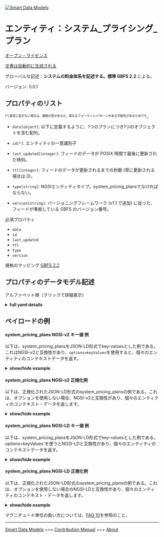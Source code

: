 <!-- 10-Header -->    
[![Smart Data Models](https://smartdatamodels.org/wp-content/uploads/2022/01/SmartDataModels_logo.png "Logo")](https://smartdatamodels.org)    
エンティティ：システム_プライシング_プラン    
======================<!-- /10-Header -->    
<!-- 15-License -->    
[オープン・ライセンス](https://github.com/smart-data-models//dataModel.GBFS/blob/master/system_pricing_plans/LICENSE.md)    
[文書は自動的に生成される](https://docs.google.com/presentation/d/e/2PACX-1vTs-Ng5dIAwkg91oTTUdt8ua7woBXhPnwavZ0FxgR8BsAI_Ek3C5q97Nd94HS8KhP-r_quD4H0fgyt3/pub?start=false&loop=false&delayms=3000#slide=id.gb715ace035_0_60)    
<!-- /15-License -->    
<!-- 20-Description -->    
グローバルな記述：**システムの料金体系を記述する。標準 GBFS 2.2** による。    
バージョン: 0.0.1    
<!-- /20-Description -->    
<!-- 30-PropertiesList -->    
## プロパティのリスト    
<sup><sub>[*] 属性に型がない場合は、複数の型があるか、異なるフォーマット/パターンがある可能性があるためです</sub></sup>。    
- `data[object]`: 以下に定義するように、1つのプランにつき1つのオブジェクトを含む配列。  	    
- `id[*]`: エンティティの一意識別子  - `last_updated[integer]`: フィードのデータが POSIX 時間で最後に更新された時刻。  - `ttl[integer]`: フィードのデータが更新されるまでの秒数 (常に更新される場合は 0)。  - `type[string]`: NGSIエンティティタイプ。system_pricing_plansでなければならない。  - `version[string]`: バージョニングフレームワーク (v1.1 で追加) に従った、フィードが準拠している GBFS のバージョン番号。  <!-- /30-PropertiesList -->    
<!-- 35-RequiredProperties -->    
必須プロパティ    
- `data`  - `id`  - `last_updated`  - `ttl`  - `type`  - `version`  <!-- /35-RequiredProperties -->    
<!-- 40-RequiredProperties -->    
規格のマッピング [GBFS 2.2](https://github.com/NABSA/gbfs/blob/v2.2/gbfs.md)    
<!-- /40-RequiredProperties -->    
<!-- 50-DataModelHeader -->    
## プロパティのデータモデル記述    
アルファベット順（クリックで詳細表示）    
<!-- /50-DataModelHeader -->    
<!-- 60-ModelYaml -->    
<details><summary><strong>full yaml details</strong></summary>      
```yaml    
system_pricing_plans:      
  description: Describes the pricing schemes of the system. According to the Standard GBFS 2.2      
  properties:      
    data:      
      description: Array that contains one object per plan as defined below.      
      properties:      
        plans:      
          items:      
            properties:      
              currency:      
                description: Currency used to pay the fare in ISO 4217 code.      
                pattern: ^\w{3}$      
                type: string      
              description:      
                description: Customer-readable description of the pricing plan.      
                type: string      
              is_taxable:      
                description: 'Will additional tax be added to the base price?'      
                type: boolean      
              name:      
                description: Name of this pricing plan.      
                type: string      
              per_km_pricing:      
                dependencies:      
                  per_km_pricing:      
                    - start      
                    - rate      
                    - interval      
                description: 'Array of segments when the price is a function of distance travelled, displayed in kilometers (added in v2.1-RC2).'      
                items:      
                  properties:      
                    end:      
                      description: The kilometer at which the rate will no longer apply (added in v2.1-RC2).      
                      minimum: 0      
                      type: number      
                    interval:      
                      description: 'Interval in kilometers at which the rate of this segment is either reapplied indefinitely, or if defined, up until (but not including) end kilometer (added in v2.1-RC2).'      
                      minimum: 0      
                      type: number      
                    rate:      
                      description: Rate that is charged for each kilometer interval after the start (added in v2.1-RC2).      
                      type: number      
                    start:      
                      description: Number of kilometers that have to elapse before this segment starts applying (added in v2.1-RC2).      
                      minimum: 0      
                      type: number      
                  type: object      
                type: array      
              per_min_pricing:      
                dependencies:      
                  per_min_pricing:      
                    - start      
                    - rate      
                    - interval      
                description: 'Array of segments when the price is a function of time travelled, displayed in minutes (added in v2.1-RC2).'      
                items:      
                  properties:      
                    end:      
                      description: The minute at which the rate will no longer apply (added in v2.1-RC2).      
                      minimum: 0      
                      type: number      
                    interval:      
                      description: Interval in minutes at which the rate of this segment is either reapplied (added in v2.1-RC2).      
                      minimum: 0      
                      type: number      
                    rate:      
                      description: Rate that is charged for each minute interval after the start (added in v2.1-RC2).      
                      type: number      
                    start:      
                      description: Number of minutes that have to elapse before this segment starts applying (added in v2.1-RC2).      
                      minimum: 0      
                      type: number      
                  type: object      
                type: array      
              plan_id:      
                description: Identifier of a pricing plan in the system.      
                type: string      
              price:      
                description: Fare price.      
                minimum: 0      
                type: number      
              surge_pricing:      
                description: 'Is there currently an increase in price in response to increased demand in this pricing plan? (added in v2.1-RC2)'      
                type: boolean      
              url:      
                description: URL where the customer can learn more about this pricing plan.      
                format: uri      
                type: string      
            type: object      
          required:      
            - plan_id      
            - name      
            - currency      
            - price      
            - is_taxable      
            - description      
          type: array      
      required:      
        - plans      
      type: object      
      x-ngsi:      
        type: Property      
    id:      
      anyOf:      
        - description: Identifier format of any NGSI entity      
          maxLength: 256      
          minLength: 1      
          pattern: ^[\w\-\.\{\}\$\+\*\[\]`|~^@!,:\\]+$      
          type: string      
          x-ngsi:      
            type: Property      
        - description: Identifier format of any NGSI entity      
          format: uri      
          type: string      
          x-ngsi:      
            type: Property      
      description: Unique identifier of the entity      
      x-ngsi:      
        type: Property      
    last_updated:      
      description: Last time the data in the feed was updated in POSIX time.      
      minimum: 1450155600      
      type: integer      
      x-ngsi:      
        type: Property      
    ttl:      
      description: Number of seconds before the data in the feed will be updated again (0 if the data should always be refreshed).      
      minimum: 0      
      type: integer      
      x-ngsi:      
        type: Property      
    type:      
      description: NGSI entity type. It has to be system_pricing_plans      
      enum:      
        - system_pricing_plans      
      type: string      
      x-ngsi:      
        type: Property      
    version:      
      description: 'GBFS version number to which the feed conforms, according to the versioning framework (added in v1.1).'      
      enum:      
        - 2.2      
        - 3.0-RC      
        - 3.0      
      type: string      
      x-ngsi:      
        type: Property      
  required:      
    - last_updated      
    - ttl      
    - version      
    - data      
    - id      
    - type      
  type: object      
  x-derived-from: https://github.com/NABSA/gbfs/blob/v2.2/gbfs.md      
  x-disclaimer: 'Redistribution and use in source and binary forms, with or without modification, are permitted  provided that the license conditions are met. Copyleft (c) 2022 Contributors to Smart Data Models Program'      
  x-license-url: https://github.com/smart-data-models/dataModel.GBFS/blob/master/system_pricing_plans/LICENSE.md      
  x-model-schema: https://smart-data-models.github.io/dataModel.GBFS/system_pricing_plans/schema.json      
  x-model-tags: GBFS      
  x-version: 0.0.1      
```    
</details>      
<!-- /60-ModelYaml -->    
<!-- 70-MiddleNotes -->    
<!-- /70-MiddleNotes -->    
<!-- 80-Examples -->    
## ペイロードの例    
#### system_pricing_plans NGSI-v2 キー値 例    
以下は、system_pricing_plansをJSON-LD形式でkey-valuesとした例である。これはNGSI-v2と互換性があり、`options=keyValues`を使用すると、個々のエンティティのコンテキストデータを返す。    
<details><summary><strong>show/hide example</strong></summary>      
```json  
{  
  "id": "urn:ngsi-ld:system_pricing_plans:id:FNNO:60592292",  
  "type": "system_pricing_plans",  
  "last_updated": 1609866247,  
  "ttl": 0,  
  "version": "3.0",  
  "data": {  
    "plans": [  
      {  
        "plan_id": "plan3",  
        "name": "Simple Rate",  
        "currency": "CAD",  
        "price": 3,  
        "is_taxable": true,  
        "description": "$3 unlock fee, $0.25 per kilometer and 0.50 per minute.",  
        "per_km_pricing": [  
          {  
            "start": 0,  
            "rate": 0.25,  
            "interval": 1  
          }  
        ],  
        "per_min_pricing": [  
          {  
            "start": 0,  
            "rate": 0.5,  
            "interval": 1  
          }  
        ]  
      }  
    ]  
  }  
}  
```  
</details>    
#### system_pricing_plans NGSI-v2 正規化例    
以下は、正規化されたJSON-LD形式のsystem_pricing_plansの例である。これは、オプションを使用しない場合、NGSI-v2と互換性があり、個々のエンティティのコンテキスト・データを返します。    
<details><summary><strong>show/hide example</strong></summary>      
```json  
{  
  "id": "urn:ngsi-ld:system_pricing_plans:id:FNNO:60592292",  
  "type": "system_pricing_plans",  
  "last_updated": {  
    "type": "Number",  
    "value": 1609866247  
  },  
  "ttl": {  
    "type": "Boolean",  
    "value": false  
  },  
  "version": {  
    "type": "Text",  
    "value": "3.0"  
  },  
  "data": {  
    "type": "StructuredValue",  
    "value": {  
      "plans": [  
        {  
          "plan_id": "plan3",  
          "name": "Simple Rate",  
          "currency": "CAD",  
          "price": 3,  
          "is_taxable": true,  
          "description": "$3 unlock fee, $0.25 per kilometer and 0.50 per minute.",  
          "per_km_pricing": [  
            {  
              "start": 0,  
              "rate": 0.25,  
              "interval": 1  
            }  
          ],  
          "per_min_pricing": [  
            {  
              "start": 0,  
              "rate": 0.5,  
              "interval": 1  
            }  
          ]  
        }  
      ]  
    }  
  }  
}  
```  
</details>    
#### system_pricing_plans NGSI-LD キー値 例    
以下は、system_pricing_plansをJSON-LD形式でkey-valuesとした例である。options=keyValues`を使うとNGSI-LDと互換性があり、個々のエンティティのコンテキストデータを返す。    
<details><summary><strong>show/hide example</strong></summary>      
```json  
{  
  "id": "urn:ngsi-ld:system_pricing_plans:id:FNNO:60592292",  
  "type": "system_pricing_plans",  
  "last_updated": 1609866247,  
  "ttl": 0,  
  "version": "3.0",  
  "data": {  
    "plans": [  
      {  
        "plan_id": "plan3",  
        "name": "Simple Rate",  
        "currency": "CAD",  
        "price": 3,  
        "is_taxable": true,  
        "description": "$3 unlock fee, $0.25 per kilometer and 0.50 per minute.",  
        "per_km_pricing": [  
          {  
            "start": 0,  
            "rate": 0.25,  
            "interval": 1  
          }  
        ],  
        "per_min_pricing": [  
          {  
            "start": 0,  
            "rate": 0.5,  
            "interval": 1  
          }  
        ]  
      }  
    ]  
  },  
  "@context": [  
    "https://smartdatamodels.org/context.jsonld",  
    "https://raw.githubusercontent.com/smart-data-models/dataModel.GBFS/master/context.jsonld"  
  ]  
}  
```  
</details>    
#### system_pricing_plans NGSI-LD 正規化例    
以下は、正規化されたJSON-LD形式のsystem_pricing_plansの例である。これは、オプションを使用しない場合のNGSI-LDと互換性があり、個々のエンティティのコンテキスト・データを返します。    
<details><summary><strong>show/hide example</strong></summary>      
```json  
{  
    "id": "urn:ngsi-ld:system_pricing_plans:id:FNNO:60592292",  
    "type": "system_pricing_plans",  
    "last_updated": {  
        "type": "Property",  
        "value": 1609866247  
    },  
    "ttl": {  
        "type": "Property",  
        "value": 0  
    },  
    "version": {  
        "type": "Property",  
        "value": "3.0"  
    },  
    "data": {  
        "type": "Property",  
        "value": {  
            "plans": [  
                {  
                    "plan_id": "plan3",  
                    "name": "Simple Rate",  
                    "currency": "CAD",  
                    "price": 3,  
                    "is_taxable": true,  
                    "description": "$3 unlock fee, $0.25 per kilometer and 0.50 per minute.",  
                    "per_km_pricing": [  
                        {  
                            "start": 0,  
                            "rate": 0.25,  
                            "interval": 1  
                        }  
                    ],  
                    "per_min_pricing": [  
                        {  
                            "start": 0,  
                            "rate": 0.5,  
                            "interval": 1  
                        }  
                    ]  
                }  
            ]  
        }  
    },  
    "@context": [  
        "https://smartdatamodels.org/context.jsonld",  
        "https://raw.githubusercontent.com/smart-data-models/dataModel.GBFS/master/context.jsonld"  
    ]  
}  
```  
</details><!-- /80-Examples -->    
<!-- 90-FooterNotes -->    
<!-- /90-FooterNotes -->    
<!-- 95-Units -->    
マグニチュード単位の扱い方については、[FAQ 10](https://smartdatamodels.org/index.php/faqs/)を参照のこと。    
<!-- /95-Units -->    
<!-- 97-LastFooter -->    
---    
[Smart Data Models](https://smartdatamodels.org) +++ [Contribution Manual](https://bit.ly/contribution_manual) +++ [About](https://bit.ly/Introduction_SDM)<!-- /97-LastFooter -->    
